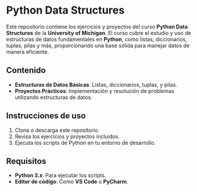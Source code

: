 # Python Data Structures

Este repositorio contiene los ejercicios y proyectos del curso **Python Data Structures** de la **University of Michigan**. El curso cubre el estudio y uso de estructuras de datos fundamentales en **Python**, como listas, diccionarios, tuplas, pilas y más, proporcionando una base sólida para manejar datos de manera eficiente.

## Contenido

- **Estructuras de Datos Básicas**: Listas, diccionarios, tuplas, y pilas.
- **Proyectos Prácticos**: Implementación y resolución de problemas utilizando estructuras de datos.

## Instrucciones de uso

1. Clona o descarga este repositorio.
2. Revisa los ejercicios y proyectos incluidos.
3. Ejecuta los scripts de Python en tu entorno de desarrollo.

## Requisitos

- **Python 3.x**: Para ejecutar los scripts.
- **Editor de código**: Como **VS Code** o **PyCharm**.

